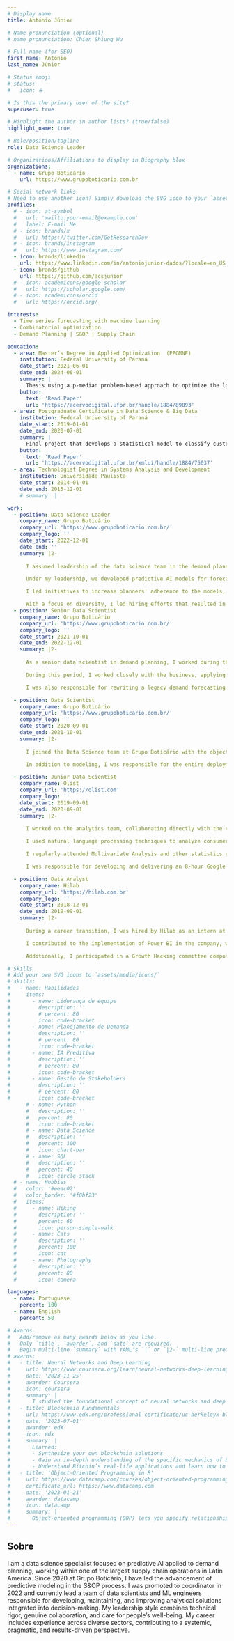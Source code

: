 ```yaml
---
# Display name
title: António Júnior

# Name pronunciation (optional)
# name_pronunciation: Chien Shiung Wu

# Full name (for SEO)
first_name: António
last_name: Júnior

# Status emoji
# status:
#   icon: ☕️

# Is this the primary user of the site?
superuser: true

# Highlight the author in author lists? (true/false)
highlight_name: true

# Role/position/tagline
role: Data Science Leader

# Organizations/Affiliations to display in Biography blox
organizations:
  - name: Grupo Boticário
    url: https://www.grupoboticario.com.br

# Social network links
# Need to use another icon? Simply download the SVG icon to your `assets/media/icons/` folder.
profiles:
  # - icon: at-symbol
  #   url: 'mailto:your-email@example.com'
  #   label: E-mail Me
  # - icon: brands/x
  #   url: https://twitter.com/GetResearchDev
  # - icon: brands/instagram
  #   url: https://www.instagram.com/
  - icon: brands/linkedin
    url: https://www.linkedin.com/in/antoniojunior-dados/?locale=en_US
  - icon: brands/github
    url: https://github.com/acsjunior
  # - icon: academicons/google-scholar
  #   url: https://scholar.google.com/
  # - icon: academicons/orcid
  #   url: https://orcid.org/

interests:
  - Time series forecasting with machine learning
  - Combinatorial optimization
  - Demand Planning | S&OP | Supply Chain

education:
  - area: Master’s Degree in Applied Optimization  (PPGMNE)
    institution: Federal University of Paraná
    date_start: 2021-06-01
    date_end: 2024-06-01
    summary: |
      Thesis using a p-median problem-based approach to optimize the location of Federal Highway Police units in Paraná, aiming to improve the efficiency of public resource allocation. The study analyzes accident data to propose scenarios for unit expansion and relocation, with a focus on enhancing road safety.
    button:
      text: 'Read Paper'
      url: 'https://acervodigital.ufpr.br/handle/1884/89893'
  - area: Postgraduate Certificate in Data Science & Big Data
    institution: Federal University of Paraná
    date_start: 2019-01-01
    date_end: 2020-07-01
    summary: |
      Final project that develops a statistical model to classify customers prone to churn in a Brazilian startup. The study includes a rigorous data preparation and model validation process, providing valuable insights for personalized retention strategies.
    button:
      text: 'Read Paper'
      url: 'https://acervodigital.ufpr.br/xmlui/handle/1884/75037'
  - area: Technologist Degree in Systems Analysis and Development
    institution: Universidade Paulista
    date_start: 2014-01-01
    date_end: 2015-12-01
    # summary: |

work:
  - position: Data Science Leader
    company_name: Grupo Boticário
    company_url: 'https://www.grupoboticario.com.br/'
    company_logo: ''
    date_start: 2022-12-01
    date_end: ''
    summary: |2-
      
      I assumed leadership of the data science team in the demand planning area during the migration of predictive AI models to a new proprietary planning platform. I led this transition with a focus on stability, governance, and alignment between technology and business.

      Under my leadership, we developed predictive AI models for forecasting demand across new brands and sales channels within the group, reaching the highest number of production forecasting models ever recorded in the history of Grupo Boticário. This achievement was enabled by building a highly technical team, advancing our MLOps pipelines, and establishing a development flow that accelerated incremental deliveries without compromising robustness, scalability, or business alignment. I also led experiments to continuously improve existing models, significantly impacting metrics such as WMAPE and Bias, while fostering a culture of solution longevity and scalability through our maturity in software engineering and MLOps.

      I led initiatives to increase planners' adherence to the models, such as the development of a forecast reliability indicator and an explainability module that allows users to understand the impact of factors such as seasonality, cannibalization, price elasticity, post-promotion dip, and promotions on the predictions. I also led a strategic project in partnership with an external S&OP consultancy to test new predictive approaches, in which our models were validated as market benchmarks.

      With a focus on diversity, I led hiring efforts that resulted in a gender-balanced team (50% women). I foster a collaborative, technically rigorous, and positive work environment, with a genuine commitment to the well-being and development of the team. As a result, we maintain high engagement scores on the Team Culture platform, with highlights in Leadership, Happiness, Well-being, Feedback, and Personal Growth.
  - position: Senior Data Scientist
    company_name: Grupo Boticário
    company_url: 'https://www.grupoboticario.com.br/'
    company_logo: ''
    date_start: 2021-10-01
    date_end: 2022-12-01
    summary: |2-
      
      As a senior data scientist in demand planning, I worked during the structuring of the corporate data platform on Google Cloud Platform (GCP), contributing to the validation of dozens of tables and translating critical logistics network rules into a structured and democratized table within the new architecture.

      During this period, I worked closely with the business, applying approaches such as Dynamic Time Warping in an A/B test to assess changes in franchisees’ purchasing behavior due to a proposed change in the pending order cancellation process. The analysis resulted in a solution proposal, which was successfully implemented.

      I was also responsible for rewriting a legacy demand forecasting model in Python using LightGBM, ensuring its integration with the new demand planning platform developed by Grupo Boticário’s technology team.

  - position: Data Scientist
    company_name: Grupo Boticário
    company_url: 'https://www.grupoboticario.com.br/'
    company_logo: ''
    date_start: 2020-09-01
    date_end: 2021-10-01
    summary: |2-
      
      I joined the Data Science team at Grupo Boticário with the objective of developing predictive solutions to support the demand planning team in decision-making. I was responsible for developing a predictive AI model based on Gradient Boosting to forecast the probability that a statistical forecast would require adjustment by demand planners. This solution became essential in helping teams prioritize which forecasts to adjust, in a context of overload and high behavioral uncertainty in sales channels during the COVID-19 pandemic.

      In addition to modeling, I was responsible for the entire deployment, monitoring, and maintenance process of the solution, ensuring its operation in a production environment with governance and traceability.

  - position: Junior Data Scientist
    company_name: Olist
    company_url: 'https://olist.com'
    company_logo: ''
    date_start: 2019-09-01
    date_end: 2020-09-01
    summary: |2-
      
      I worked on the analytics team, collaborating directly with the customer relationship area. I developed the company's first churn probability model, which resulted in this [scientific article](https://acervodigital.ufpr.br/xmlui/handle/1884/75037).

      I used natural language processing techniques to analyze consumer reviews and comments, proposing strategic actions to improve service quality and, consequently, enhance the ratings of the company’s official store on marketplaces such as Mercado Livre and Americanas.

      I regularly attended Multivariate Analysis and other statistics courses taught by Professor Anselmo Chaves from UFPR, held on company premises. I also participated in workshops and academic events, including the 2019 Operational Research and Logistics Symposium held by the Brazilian Navy in Rio de Janeiro.

      I was responsible for developing and delivering an 8-hour Google Sheets training for employees across various departments, in addition to contributing to the development of the new onboarding process for new hires.

  - position: Data Analyst
    company_name: Hilab
    company_url: 'https://hilab.com.br'
    company_logo: ''
    date_start: 2018-12-01
    date_end: 2019-09-01
    summary: |2-
      
      During a career transition, I was hired by Hilab as an intern at the age of 32, while pursuing a Bachelor's degree in Mathematics as a second graduation. After four months, I was promoted to Data Analyst.

      I contributed to the implementation of Power BI in the company, working from the design of the data warehouse on Amazon Redshift and the development of data ingestion pipelines on Amazon S3, sourced from Azure Cosmos DB, to the creation of interactive dashboards and reports for various departments.

      Additionally, I participated in a Growth Hacking committee composed of members from different areas, focusing on evaluating the company’s main challenges and levers, raising and prioritizing hypotheses, and modeling experiments.

# Skills
# Add your own SVG icons to `assets/media/icons/`
# skills:
#   - name: Habilidades
#     items:
#       - name: Liderança de equipe
#         description: ''
#         # percent: 80
#         icon: code-bracket
#       - name: Planejamento de Demanda
#         description: ''
#         # percent: 80
#         icon: code-bracket
#       - name: IA Preditiva
#         description: ''
#         # percent: 80
#         icon: code-bracket
#       - name: Gestão de Stakeholders
#         description: ''
#         # percent: 80
#         icon: code-bracket
      # - name: Python
      #   description: ''
      #   percent: 80
      #   icon: code-bracket
      # - name: Data Science
      #   description: ''
      #   percent: 100
      #   icon: chart-bar
      # - name: SQL
      #   description: ''
      #   percent: 40
      #   icon: circle-stack
  # - name: Hobbies
  #   color: '#eeac02'
  #   color_border: '#f0bf23'
  #   items:
  #     - name: Hiking
  #       description: ''
  #       percent: 60
  #       icon: person-simple-walk
  #     - name: Cats
  #       description: ''
  #       percent: 100
  #       icon: cat
  #     - name: Photography
  #       description: ''
  #       percent: 80
  #       icon: camera

languages:
  - name: Portuguese
    percent: 100
  - name: English
    percent: 50

# Awards.
#   Add/remove as many awards below as you like.
#   Only `title`, `awarder`, and `date` are required.
#   Begin multi-line `summary` with YAML's `|` or `|2-` multi-line prefix and indent 2 spaces below.
# awards:
#   - title: Neural Networks and Deep Learning
#     url: https://www.coursera.org/learn/neural-networks-deep-learning
#     date: '2023-11-25'
#     awarder: Coursera
#     icon: coursera
#     summary: |
#       I studied the foundational concept of neural networks and deep learning. By the end, I was familiar with the significant technological trends driving the rise of deep learning; build, train, and apply fully connected deep neural networks; implement efficient (vectorized) neural networks; identify key parameters in a neural network’s architecture; and apply deep learning to your own applications.
#   - title: Blockchain Fundamentals
#     url: https://www.edx.org/professional-certificate/uc-berkeleyx-blockchain-fundamentals
#     date: '2023-07-01'
#     awarder: edX
#     icon: edx
#     summary: |
#       Learned:
#       - Synthesize your own blockchain solutions
#       - Gain an in-depth understanding of the specific mechanics of Bitcoin
#       - Understand Bitcoin’s real-life applications and learn how to attack and destroy Bitcoin, Ethereum, smart contracts and Dapps, and alternatives to Bitcoin’s Proof-of-Work consensus algorithm
#   - title: 'Object-Oriented Programming in R'
#     url: https://www.datacamp.com/courses/object-oriented-programming-with-s3-and-r6-in-r
#     certificate_url: https://www.datacamp.com
#     date: '2023-01-21'
#     awarder: datacamp
#     icon: datacamp
#     summary: |
#       Object-oriented programming (OOP) lets you specify relationships between functions and the objects that they can act on, helping you manage complexity in your code. This is an intermediate level course, providing an introduction to OOP, using the S3 and R6 systems. S3 is a great day-to-day R programming tool that simplifies some of the functions that you write. R6 is especially useful for industry-specific analyses, working with web APIs, and building GUIs.
---
```


## Sobre

I am a data science specialist focused on predictive AI applied to demand planning, working within one of the largest supply chain operations in Latin America. Since 2020 at Grupo Boticário, I have led the advancement of predictive modeling in the S&OP process. I was promoted to coordinator in 2022 and currently lead a team of data scientists and ML engineers responsible for developing, maintaining, and improving analytical solutions integrated into decision-making. My leadership style combines technical rigor, genuine collaboration, and care for people’s well-being. My career includes experience across diverse sectors, contributing to a systemic, pragmatic, and results-driven perspective.
